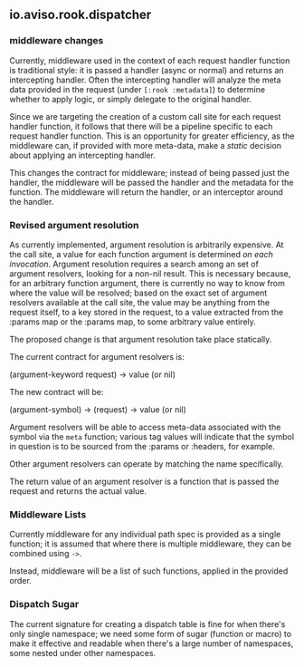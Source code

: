## io.aviso.rook.dispatcher

### middleware changes

Currently, middleware used in the context of each request handler function is traditional style:
it is passed a handler (async or normal) and returns an intercepting handler. 
Often the intercepting handler will analyze the meta data provided in the request (under `[:rook :metadata]`)
to determine whether to apply logic, or simply delegate to the original handler.

Since we are targeting the creation of a custom call site for each request handler function, it follows
that there will be a pipeline specific to each request handler function.
This is an opportunity for greater efficiency, as the middleware can, if provided with more meta-data,
make a _static_ decision about applying an intercepting handler.

This changes the contract for middleware; instead of being passed just the handler, the middleware will
be passed the handler and the metadata for the function. 
The middleware will return the handler, or an interceptor around the handler.

### Revised argument resolution

As currently implemented, argument resolution is arbitrarily expensive. At the call site, a value for
each function argument is determined _on each invocation_.
Argument resolution requires a search among an set of argument resolvers, looking for a non-nil result.
This is necessary because, for an arbitrary function argument, there is currently no way to know from where
the value will be resolved; based on the exact set of argument resolvers available at the call site,
the value may be anything from the request itself, to a key stored in the request, to a value extracted from
the :params map or the :params map, to some arbitrary value entirely.

The proposed change is that argument resolution take place statically. 

The current contract for argument resolvers is:

   (argument-keyword request) -> value (or nil)
   
The new contract will be:

   (argument-symbol) -> (request) -> value  (or nil)
   
Argument resolvers will be able to access meta-data associated with the symbol via the `meta` function; various
tag values will indicate that the symbol in question is to be sourced from the :params or :headers, for example.

Other argument resolvers can operate by matching the name specifically.

The return value of an argument resolver is a function that is passed the request and returns the actual value.

### Middleware Lists

Currently middleware for any individual path spec is provided as a single function; it is assumed that
where there is multiple middleware, they can be combined using `->`.

Instead, middleware will be a list of such functions, applied in the provided order.

### Dispatch Sugar

The current signature for creating a dispatch table is fine for when there's only single namespace; we need
some form of sugar (function or macro) to make it effective and readable when there's a large number of namespaces,
some nested under other namespaces.